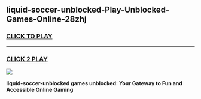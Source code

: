 
## liquid-soccer-unblocked-Play-Unblocked-Games-Online-28zhj
<h3>
<a href="https://premium76.site?title=liquid-soccer-unblocked&ref=25A">CLICK TO PLAY</a></h3>
<hr>

<h3>
<a href="https://premium76.site?title=liquid-soccer-unblocked&ref=25A">CLICK 2 PLAY</a>
  
</h3>

<a href="https://premium76.site?title=liquid-soccer-unblocked&ref=25A"><img src="https://clearcache.store/games.png"></a>


**liquid-soccer-unblocked games unblocked: Your Gateway to Fun and Accessible Online Gaming**
